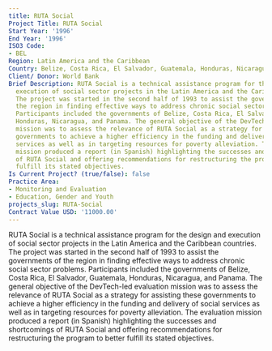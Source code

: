 ```yaml
---
title: RUTA Social
Project Title: RUTA Social
Start Year: '1996'
End Year: '1996'
ISO3 Code:
- BEL
Region: Latin America and the Caribbean
Country: Belize, Costa Rica, El Salvador, Guatemala, Honduras, Nicaragua, and Panama
Client/ Donor: World Bank
Brief Description: RUTA Social is a technical assistance program for the design and
  execution of social sector projects in the Latin America and the Caribbean countries.
  The project was started in the second half of 1993 to assist the governments of
  the region in finding effective ways to address chronic social sector problems.
  Participants included the governments of Belize, Costa Rica, El Salvador, Guatemala,
  Honduras, Nicaragua, and Panama. The general objective of the DevTech-led evaluation
  mission was to assess the relevance of RUTA Social as a strategy for assisting these
  governments to achieve a higher efficiency in the funding and delivery of social
  services as well as in targeting resources for poverty alleviation. The evaluation
  mission produced a report (in Spanish) highlighting the successes and shortcomings
  of RUTA Social and offering recommendations for restructuring the program to better
  fulfill its stated objectives.
Is Current Project? (true/false): false
Practice Area:
- Monitoring and Evaluation
- Education, Gender and Youth
projects_slug: RUTA-Social
Contract Value USD: '11000.00'
---
```


RUTA Social is a technical assistance program for the design and execution of social sector projects in the Latin America and the Caribbean countries. The project was started in the second half of 1993 to assist the governments of the region in finding effective ways to address chronic social sector problems. Participants included the governments of Belize, Costa Rica, El Salvador, Guatemala, Honduras, Nicaragua, and Panama. The general objective of the DevTech-led evaluation mission was to assess the relevance of RUTA Social as a strategy for assisting these governments to achieve a higher efficiency in the funding and delivery of social services as well as in targeting resources for poverty alleviation. The evaluation mission produced a report (in Spanish) highlighting the successes and shortcomings of RUTA Social and offering recommendations for restructuring the program to better fulfill its stated objectives.